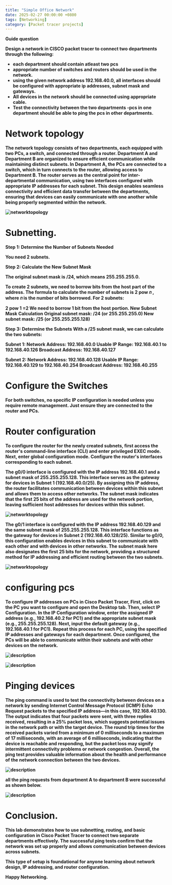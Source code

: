 ```yaml
---
title: "Simple Office Network"
date: 2025-02-27 00:00:00 +0800
tags: [Networking]
category: [Packet tracer projects]
---
```


<b>Guide question<b>

Design a network in CISCO packet tracer to connect two departments through the following:
- each department should contain atleast two pcs
- appropriate number of switches and routers should be used in the network.
- using the given network address 192.168.40.0, all interfaces should be configured with appropriate ip addresses, subnet mask and gateways.
- All devices in the network should be connected using appropriate cable.
- Test the connectivity between the two departments -pcs in one department should be able to ping the pcs in other departments.


# Network topology
The network topology consists of two departments, each equipped with two PCs, a switch, and connected through a router. Department A and Department B are organized to ensure efficient communication while maintaining distinct subnets. In Department A, the PCs are connected to a switch, which in turn connects to the router, allowing access to Department B. The router serves as the central point for inter-departmental communication, using two interfaces configured with appropriate IP addresses for each subnet. This design enables seamless connectivity and efficient data transfer between the departments, ensuring that devices can easily communicate with one another while being properly segmented within the network.

![networktopology](assets/images/2025-06-10_12_39_24-cisco_packet_tracer.png)


# Subnetting.
Step 1: Determine the Number of Subnets Needed  

You need 2 subnets.

Step 2: Calculate the New Subnet Mask

The original subnet mask is /24, which means 255.255.255.0.     

To create 2 subnets, we need to borrow bits from the host part of the address. The formula to calculate the number of subnets is 
2 pow 𝑛
 , where 
𝑛
is the number of bits borrowed.
For 2 subnets:

2 pow 1 =2
We need to borrow 1 bit from the host portion.
New Subnet Mask Calculation
Original subnet mask: /24 (or 255.255.255.0)
New subnet mask: /25 (or 255.255.255.128)     

Step 3: Determine the Subnets
With a /25 subnet mask, we can calculate the two subnets:

Subnet 1:
Network Address: 192.168.40.0
Usable IP Range: 192.168.40.1 to 192.168.40.126
Broadcast Address: 192.168.40.127

Subnet 2:
Network Address: 192.168.40.128
Usable IP Range: 192.168.40.129 to 192.168.40.254
Broadcast Address: 192.168.40.255


# Configure the Switches
For both switches, no specific IP configuration is needed unless you require remote management. Just ensure they are connected to the router and PCs. 

# Router configuration
To configure the router for the newly created subnets, first access the router's command-line interface (CLI) and enter privileged EXEC mode. Next, enter global configuration mode. Configure the router's interfaces corresponding to each subnet.

The g0/0 interface is configured with the IP address 192.168.40.1 and a subnet mask of 255.255.255.128. This interface serves as the gateway for devices in Subnet 1 (192.168.40.0/25). By assigning this IP address, the router facilitates communication between devices within this subnet and allows them to access other networks. The subnet mask indicates that the first 25 bits of the address are used for the network portion, leaving sufficient host addresses for devices within this subnet.

![networktopology](assets/images/2025-06-10_12_48_27-Router0.png)

The g0/1 interface is configured with the IP address 192.168.40.129 and the same subnet mask of 255.255.255.128. This interface functions as the gateway for devices in Subnet 2 (192.168.40.128/25). Similar to g0/0, this configuration enables devices in this subnet to communicate with each other and with devices in other networks. The subnet mask here also designates the first 25 bits for the network, providing a structured method for IP addressing and efficient routing between the two subnets.

![networktopology](assets/images/2025-06-10_12_49_58-interface2.png)


# configuring pcs

To configure IP addresses on PCs in Cisco Packet Tracer, First, click on the PC you want to configure and open the Desktop tab. Then, select IP Configuration. In the IP Configuration window, enter the assigned IP address (e.g., 192.168.40.2 for PC1) and the appropriate subnet mask (e.g., 255.255.255.128). Next, input the default gateway (e.g., 192.168.40.1 for PC1). Repeat this process for each PC, using the specified IP addresses and gateways for each department. Once configured, the PCs will be able to communicate within their subnets and with other devices on the network.

![description](assets/images/2025-06-10_20_01_39-pc-a1.png)


![description](assets/images/2025-06-10_20_03_14-pc-a1-2.png)

# Pinging devices
The ping command is used to test the connectivity between devices on a network by sending Internet Control Message Protocol (ICMP) Echo Request packets to the specified IP address—in this case, 192.168.40.130. The output indicates that four packets were sent, with three replies received, resulting in a 25% packet loss, which suggests potential issues in the network path or with the target device. The round trip times for the received packets varied from a minimum of 0 milliseconds to a maximum of 17 milliseconds, with an average of 6 milliseconds, indicating that the device is reachable and responding, but the packet loss may signify intermittent connectivity problems or network congestion. Overall, the ping test provides valuable information about the health and performance of the network connection between the two devices.

![description](assets/images/2025-06-10_12_53_55-PC-A2-PC-B1.png) 

all the ping requests from department A to department B were successful as shown below.


![description](assets/images/2025-06-10_12_58_31-successful_pings.png)







# Conclusion.

This lab demonstrates how to use subnetting, routing, and basic configuration in Cisco Packet Tracer to connect two separate departments effectively. The successful ping tests confirm that the network was set up properly and allows communication between devices across subnets.

This type of setup is foundational for anyone learning about network design, IP addressing, and router configuration.

Happy Networking.

